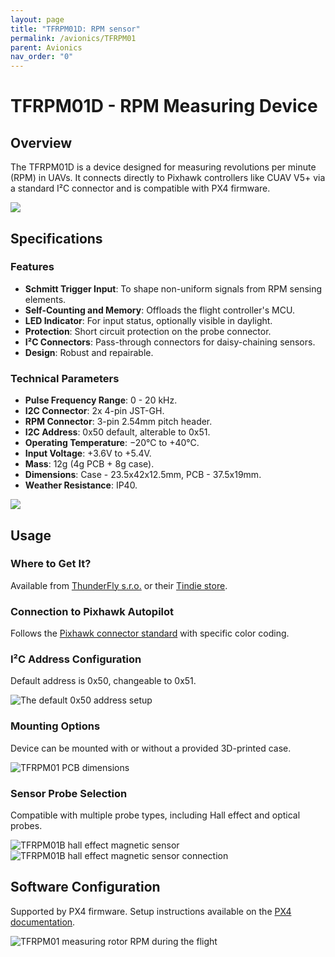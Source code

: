 ```yaml
---
layout: page
title: "TFRPM01D: RPM sensor"
permalink: /avionics/TFRPM01
parent: Avionics
nav_order: "0"
---
```


# TFRPM01D - RPM Measuring Device

## Overview
The TFRPM01D is a device designed for measuring revolutions per minute (RPM) in UAVs. It connects directly to Pixhawk controllers like CUAV V5+ via a standard I²C connector and is compatible with PX4 firmware.

![](/doc/img/TFRPM01D.jpg)

## Specifications

### Features
- **Schmitt Trigger Input**: To shape non-uniform signals from RPM sensing elements.
- **Self-Counting and Memory**: Offloads the flight controller's MCU.
- **LED Indicator**: For input status, optionally visible in daylight.
- **Protection**: Short circuit protection on the probe connector.
- **I²C Connectors**: Pass-through connectors for daisy-chaining sensors.
- **Design**: Robust and repairable.

### Technical Parameters
- **Pulse Frequency Range**: 0 - 20 kHz.
- **I2C Connector**: 2x 4-pin JST-GH.
- **RPM Connector**: 3-pin 2.54mm pitch header.
- **I2C Address**: 0x50 default, alterable to 0x51.
- **Operating Temperature**: −20°C to +40°C.
- **Input Voltage**: +3.6V to +5.4V.
- **Mass**: 12g (4g PCB + 8g case).
- **Dimensions**: Case - 23.5x42x12.5mm, PCB - 37.5x19mm.
- **Weather Resistance**: IP40.

![](doc/img/TFRPM01D_pcb_bot.jpg)

## Usage

### Where to Get It?
Available from [ThunderFly s.r.o.](https://www.thunderfly.cz/) or their [Tindie store](https://www.tindie.com/products/thunderfly/tfrpm01-drone-rpm-tachometer-sensor/).

### Connection to Pixhawk Autopilot
Follows the [Pixhawk connector standard](https://github.com/pixhawk/Pixhawk-Standards/blob/master/DS-009%20Pixhawk%20Connector%20Standard.pdf) with specific color coding.

### I²C Address Configuration
Default address is 0x50, changeable to 0x51.

![The default 0x50 address setup](/doc/img/JP1_address_0x50_config.png)

### Mounting Options
Device can be mounted with or without a provided 3D-printed case.

![TFRPM01 PCB dimensions](doc/img/TFRPM01_PCB_dimensions.png)

### Sensor Probe Selection
Compatible with multiple probe types, including Hall effect and optical probes.

![TFRPM01B hall effect magnetic sensor](/doc/img/TFRPM01B_hall_sensor.jpg)
![TFRPM01B hall effect magnetic sensor connection](/doc/img/TFRPM01B_hall_connection.jpg)

## Software Configuration
Supported by PX4 firmware. Setup instructions available on the [PX4 documentation](https://docs.px4.io/main/en/sensor/thunderfly_tachometer.html#software-setup).

![TFRPM01 measuring rotor RPM during the flight](/doc/img/rpm_graph.png)
